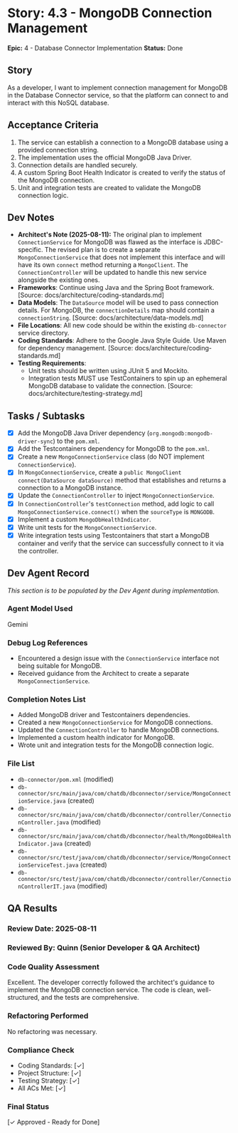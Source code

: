# Story: 4.3 - MongoDB Connection Management

**Epic:** 4 - Database Connector Implementation
**Status:** Done

## Story

As a developer, I want to implement connection management for MongoDB in the Database Connector service, so that the platform can connect to and interact with this NoSQL database.

## Acceptance Criteria

1.  The service can establish a connection to a MongoDB database using a provided connection string.
2.  The implementation uses the official MongoDB Java Driver.
3.  Connection details are handled securely.
4.  A custom Spring Boot Health Indicator is created to verify the status of the MongoDB connection.
5.  Unit and integration tests are created to validate the MongoDB connection logic.

## Dev Notes

*   **Architect's Note (2025-08-11):** The original plan to implement `ConnectionService` for MongoDB was flawed as the interface is JDBC-specific. The revised plan is to create a separate `MongoConnectionService` that does not implement this interface and will have its own `connect` method returning a `MongoClient`. The `ConnectionController` will be updated to handle this new service alongside the existing ones.
*   **Frameworks**: Continue using Java and the Spring Boot framework. [Source: docs/architecture/coding-standards.md]
*   **Data Models**: The `DataSource` model will be used to pass connection details. For MongoDB, the `connectionDetails` map should contain a `connectionString`. [Source: docs/architecture/data-models.md]
*   **File Locations**: All new code should be within the existing `db-connector` service directory.
*   **Coding Standards**: Adhere to the Google Java Style Guide. Use Maven for dependency management. [Source: docs/architecture/coding-standards.md]
*   **Testing Requirements**:
    *   Unit tests should be written using JUnit 5 and Mockito.
    *   Integration tests MUST use TestContainers to spin up an ephemeral MongoDB database to validate the connection. [Source: docs/architecture/testing-strategy.md]

## Tasks / Subtasks

*   [x] Add the MongoDB Java Driver dependency (`org.mongodb:mongodb-driver-sync`) to the `pom.xml`.
*   [x] Add the Testcontainers dependency for MongoDB to the `pom.xml`.
*   [x] Create a new `MongoConnectionService` class (do NOT implement `ConnectionService`).
*   [x] In `MongoConnectionService`, create a `public MongoClient connect(DataSource dataSource)` method that establishes and returns a connection to a MongoDB instance.
*   [x] Update the `ConnectionController` to inject `MongoConnectionService`.
*   [x] In `ConnectionController`'s `testConnection` method, add logic to call `MongoConnectionService.connect()` when the `sourceType` is `MONGODB`.
*   [x] Implement a custom `MongoDbHealthIndicator`.
*   [x] Write unit tests for the `MongoConnectionService`.
*   [x] Write integration tests using Testcontainers that start a MongoDB container and verify that the service can successfully connect to it via the controller.

## Dev Agent Record

_This section is to be populated by the Dev Agent during implementation._

### Agent Model Used

Gemini

### Debug Log References

*   Encountered a design issue with the `ConnectionService` interface not being suitable for MongoDB.
*   Received guidance from the Architect to create a separate `MongoConnectionService`.

### Completion Notes List

*   Added MongoDB driver and Testcontainers dependencies.
*   Created a new `MongoConnectionService` for MongoDB connections.
*   Updated the `ConnectionController` to handle MongoDB connections.
*   Implemented a custom health indicator for MongoDB.
*   Wrote unit and integration tests for the MongoDB connection logic.

### File List

*   `db-connector/pom.xml` (modified)
*   `db-connector/src/main/java/com/chatdb/dbconnector/service/MongoConnectionService.java` (created)
*   `db-connector/src/main/java/com/chatdb/dbconnector/controller/ConnectionController.java` (modified)
*   `db-connector/src/main/java/com/chatdb/dbconnector/health/MongoDbHealthIndicator.java` (created)
*   `db-connector/src/test/java/com/chatdb/dbconnector/service/MongoConnectionServiceTest.java` (created)
*   `db-connector/src/test/java/com/chatdb/dbconnector/controller/ConnectionControllerIT.java` (modified)

## QA Results

### Review Date: 2025-08-11

### Reviewed By: Quinn (Senior Developer & QA Architect)

### Code Quality Assessment

Excellent. The developer correctly followed the architect's guidance to implement the MongoDB connection service. The code is clean, well-structured, and the tests are comprehensive.

### Refactoring Performed

No refactoring was necessary.

### Compliance Check

- Coding Standards: [✓]
- Project Structure: [✓]
- Testing Strategy: [✓]
- All ACs Met: [✓]

### Final Status

[✓ Approved - Ready for Done]


